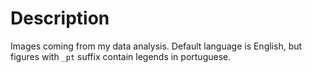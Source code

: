 # Description

Images coming from my data analysis. Default language is English, but figures with `_pt` suffix contain legends in portuguese.
